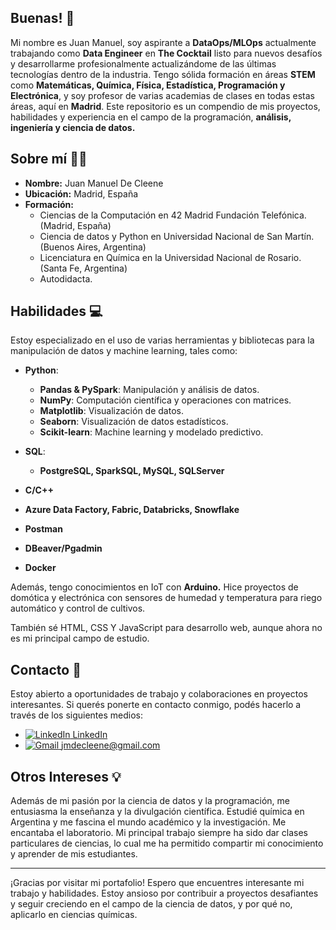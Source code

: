 ## Buenas! 👋

Mi nombre es Juan Manuel, soy aspirante a **DataOps/MLOps** actualmente trabajando como **Data Engineer** en **The Cocktail** listo para nuevos desafíos y desarrollarme profesionalmente actualizándome de las últimas tecnologías dentro de la industria.
Tengo sólida formación en áreas **STEM** como **Matemáticas, Química, Física, Estadística, Programación y Electrónica**, y soy profesor de varias academias de clases en todas estas áreas, aquí en **Madrid**.
Este repositorio es un compendio de mis proyectos, habilidades y experiencia en el campo de la programación, **análisis, ingeniería y ciencia de datos.**

## Sobre mí 🧑‍🏫

- **Nombre:** Juan Manuel De Cleene
- **Ubicación:** Madrid, España
- **Formación:**
  - Ciencias de la Computación en 42 Madrid Fundación Telefónica. (Madrid, España)
  - Ciencia de datos y Python en Universidad Nacional de San Martín. (Buenos Aires, Argentina)
  - Licenciatura en Química en la Universidad Nacional de Rosario. (Santa Fe, Argentina)
  - Autodidacta.

## Habilidades 💻

Estoy especializado en el uso de varias herramientas y bibliotecas para la manipulación de datos y machine learning, tales como:

- **Python**:
  - **Pandas & PySpark**: Manipulación y análisis de datos.
  - **NumPy**: Computación científica y operaciones con matrices.
  - **Matplotlib**: Visualización de datos.
  - **Seaborn**: Visualización de datos estadísticos.
  - **Scikit-learn**: Machine learning y modelado predictivo.
 
- **SQL**:
  - **PostgreSQL, SparkSQL, MySQL, SQLServer**
- **C/C++**
- **Azure Data Factory, Fabric, Databricks, Snowflake**
- **Postman**
- **DBeaver/Pgadmin**
- **Docker**

Además, tengo conocimientos en IoT con **Arduino.**
Hice proyectos de domótica y electrónica con sensores de humedad y temperatura para riego automático y control de cultivos.

También sé HTML, CSS Y JavaScript para desarrollo web, aunque ahora no es mi principal campo de estudio.

## Contacto 📧

Estoy abierto a oportunidades de trabajo y colaboraciones en proyectos interesantes. Si querés ponerte en contacto conmigo, podés hacerlo a través de los siguientes medios:

- [![LinkedIn](https://skillicons.dev/icons?i=linkedin) LinkedIn](https://www.linkedin.com/in/juan-manuel-de-cleene/)
- [![Gmail](https://skillicons.dev/icons?i=gmail) jmdecleene@gmail.com](mailto:jmdecleene@gmail.com)
## Otros Intereses 💡

Además de mi pasión por la ciencia de datos y la programación, me entusiasma la enseñanza y la divulgación científica.
Estudié química en Argentina y me fascina el mundo académico y la investigación. Me encantaba el laboratorio.
Mi principal trabajo siempre ha sido dar clases particulares de ciencias, lo cual me ha permitido compartir mi conocimiento y aprender de mis estudiantes.

---

¡Gracias por visitar mi portafolio!
Espero que encuentres interesante mi trabajo y habilidades. Estoy ansioso por contribuir a proyectos desafiantes y seguir creciendo en el campo de la ciencia de datos, y por qué no, aplicarlo en ciencias químicas.
